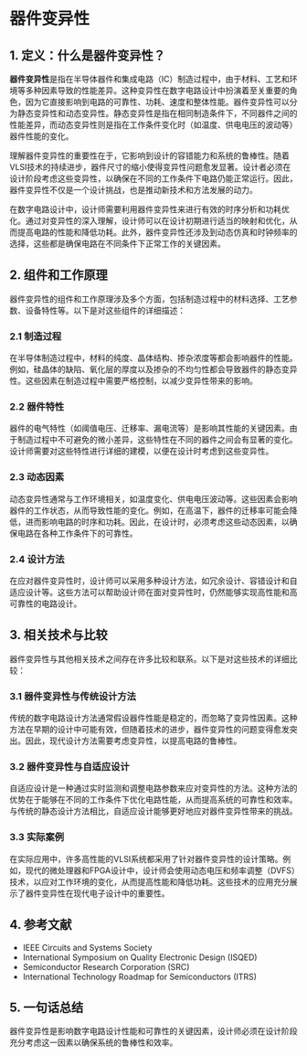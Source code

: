 # 器件变异性

## 1. 定义：什么是**器件变异性**？
**器件变异性**是指在半导体器件和集成电路（IC）制造过程中，由于材料、工艺和环境等多种因素导致的性能差异。这种变异性在数字电路设计中扮演着至关重要的角色，因为它直接影响到电路的可靠性、功耗、速度和整体性能。器件变异性可以分为静态变异性和动态变异性。静态变异性是指在相同制造条件下，不同器件之间的性能差异，而动态变异性则是指在工作条件变化时（如温度、供电电压的波动等）器件性能的变化。

理解器件变异性的重要性在于，它影响到设计的容错能力和系统的鲁棒性。随着VLSI技术的持续进步，器件尺寸的缩小使得变异性问题愈发显著。设计者必须在设计阶段考虑这些变异性，以确保在不同的工作条件下电路仍能正常运行。因此，器件变异性不仅是一个设计挑战，也是推动新技术和方法发展的动力。

在数字电路设计中，设计师需要利用器件变异性来进行有效的时序分析和功耗优化。通过对变异性的深入理解，设计师可以在设计初期进行适当的映射和优化，从而提高电路的性能和降低功耗。此外，器件变异性还涉及到动态仿真和时钟频率的选择，这些都是确保电路在不同条件下正常工作的关键因素。

## 2. 组件和工作原理
器件变异性的组件和工作原理涉及多个方面，包括制造过程中的材料选择、工艺参数、设备特性等。以下是对这些组件的详细描述：

### 2.1 制造过程
在半导体制造过程中，材料的纯度、晶体结构、掺杂浓度等都会影响器件的性能。例如，硅晶体的缺陷、氧化层的厚度以及掺杂的不均匀性都会导致器件的静态变异性。这些因素在制造过程中需要严格控制，以减少变异性带来的影响。

### 2.2 器件特性
器件的电气特性（如阈值电压、迁移率、漏电流等）是影响其性能的关键因素。由于制造过程中不可避免的微小差异，这些特性在不同的器件之间会有显著的变化。设计师需要对这些特性进行详细的建模，以便在设计时考虑到这些变异性。

### 2.3 动态因素
动态变异性通常与工作环境相关，如温度变化、供电电压波动等。这些因素会影响器件的工作状态，从而导致性能的变化。例如，在高温下，器件的迁移率可能会降低，进而影响电路的时序和功耗。因此，在设计时，必须考虑这些动态因素，以确保电路在各种工作条件下的可靠性。

### 2.4 设计方法
在应对器件变异性时，设计师可以采用多种设计方法，如冗余设计、容错设计和自适应设计等。这些方法可以帮助设计师在面对变异性时，仍然能够实现高性能和高可靠性的电路设计。

## 3. 相关技术与比较
器件变异性与其他相关技术之间存在许多比较和联系。以下是对这些技术的详细比较：

### 3.1 器件变异性与传统设计方法
传统的数字电路设计方法通常假设器件性能是稳定的，而忽略了变异性因素。这种方法在早期的设计中可能有效，但随着技术的进步，器件变异性的问题变得愈发突出。因此，现代设计方法需要考虑变异性，以提高电路的鲁棒性。

### 3.2 器件变异性与自适应设计
自适应设计是一种通过实时监测和调整电路参数来应对变异性的方法。这种方法的优势在于能够在不同的工作条件下优化电路性能，从而提高系统的可靠性和效率。与传统的静态设计方法相比，自适应设计能够更好地应对器件变异性带来的挑战。

### 3.3 实际案例
在实际应用中，许多高性能的VLSI系统都采用了针对器件变异性的设计策略。例如，现代的微处理器和FPGA设计中，设计师会使用动态电压和频率调整（DVFS）技术，以应对工作环境的变化，从而提高性能和降低功耗。这些技术的应用充分展示了器件变异性在现代电子设计中的重要性。

## 4. 参考文献
- IEEE Circuits and Systems Society
- International Symposium on Quality Electronic Design (ISQED)
- Semiconductor Research Corporation (SRC)
- International Technology Roadmap for Semiconductors (ITRS)

## 5. 一句话总结
器件变异性是影响数字电路设计性能和可靠性的关键因素，设计师必须在设计阶段充分考虑这一因素以确保系统的鲁棒性和效率。